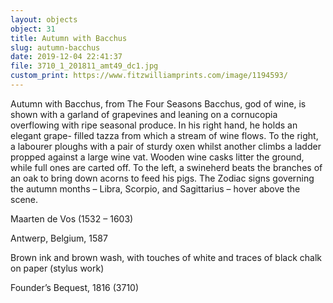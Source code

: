 ```yaml
---
layout: objects
object: 31
title: Autumn with Bacchus
slug: autumn-bacchus
date: 2019-12-04 22:41:37
file: 3710_1_201811_amt49_dc1.jpg
custom_print: https://www.fitzwilliamprints.com/image/1194593/
---
```

Autumn with Bacchus,  from The Four Seasons  Bacchus, god of wine, is shown with a garland of grapevines and leaning on a cornucopia overflowing with ripe seasonal produce.  In his right hand, he holds an elegant grape- filled tazza from which a stream of wine flows.  To the right, a labourer ploughs with a pair of sturdy oxen whilst another climbs a ladder propped against a large wine vat. Wooden wine casks litter the ground, while full ones are carted off. To the left, a swineherd beats the branches of an oak to bring down acorns to feed his pigs. The Zodiac signs governing the autumn months – Libra, Scorpio, and Sagittarius – hover above the scene.

Maarten de Vos (1532 – 1603)  

Antwerp, Belgium, 1587  

Brown ink and brown wash, with touches of white and traces of black chalk on paper (stylus work)  

Founder’s Bequest, 1816 (3710)

